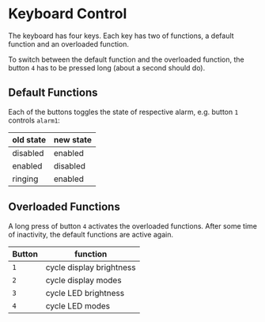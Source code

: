 Keyboard Control
================

The keyboard has four keys. Each key has two of functions, a default
function and an overloaded function.

To switch between the default function and the overloaded function,
the button `4` has to be pressed long (about a second should do).


Default Functions
-----------------

Each of the buttons toggles the state of respective alarm, e.g. button `1`
controls `alarm1`:


| old state | new state |
|-----------|-----------|
| disabled  | enabled   |
| enabled   | disabled  |
| ringing   | enabled   |


Overloaded Functions
--------------------

A long press of button `4` activates the overloaded functions. After some
time of inactivity, the default functions are active again.

| Button | function                 |
|--------|--------------------------|
| `1`    | cycle display brightness |
| `2`    | cycle display modes      |
| `3`    | cycle LED brightness     |
| `4`    | cycle LED modes          |


